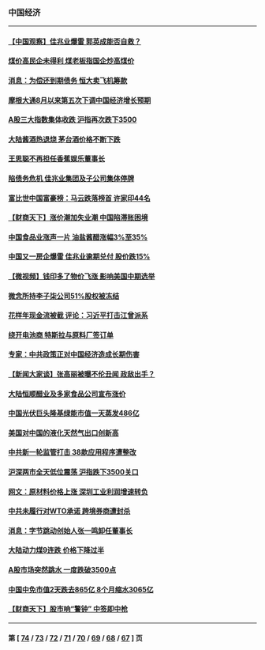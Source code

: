 ### 中国经济
---
#### [【中国观察】佳兆业爆雷 郭英成能否自救？](../../pages/ncid283/n13355560.md) 
#### [煤价高民企未得利 煤老板指国企炒高煤价](../../pages/ncid283/n13352155.md) 
#### [消息：为偿还到期债务 恒大卖飞机筹款](../../pages/ncid283/n13356427.md) 
#### [摩根大通8月以来第五次下调中国经济增长预期](../../pages/ncid283/n13355881.md) 
#### [A股三大指数集体收跌 沪指再次跌下3500](../../pages/ncid283/n13355448.md) 
#### [大陆酱酒热退烧 茅台酒价格不断下跌](../../pages/ncid283/n13354707.md) 
#### [王思聪不再担任香蕉娱乐董事长](../../pages/ncid283/n13355177.md) 
#### [陷债务危机 佳兆业集团及子公司集体停牌](../../pages/ncid283/n13355075.md) 
#### [富比世中国富豪榜：马云跌落榜首 许家印44名](../../pages/ncid283/n13354505.md) 
#### [【财商天下】涨价潮加失业潮 中国陷滞胀困境](../../pages/ncid283/n13353803.md) 
#### [中国食品业涨声一片 油盐酱醋涨幅3%至35%](../../pages/ncid283/n13354205.md) 
#### [中国又一房企爆雷 佳兆业逾期兑付 股价跌15%](../../pages/ncid283/n13354027.md) 
#### [【微视频】钱印多了物价飞涨 影响美国中期选举](../../pages/ncid283/n13351932.md) 
#### [微念所持李子柒公司51%股权被冻结](../../pages/ncid283/n13352975.md) 
#### [花样年现金流被截 评论：习近平打击江曾派系](../../pages/ncid283/n13349980.md) 
#### [绕开电池商 特斯拉与原料厂签订单](../../pages/ncid283/n13351721.md) 
#### [专家：中共政策正对中国经济造成长期伤害](../../pages/ncid283/n13352145.md) 
#### [【新闻大家谈】张高丽被曝不伦丑闻 政敌出手？](../../pages/ncid283/n13352097.md) 
#### [大陆恒顺醋业及多家食品公司宣布涨价](../../pages/ncid283/n13352017.md) 
#### [中国光伏巨头隆基绿能市值一天蒸发486亿](../../pages/ncid283/n13351735.md) 
#### [美国对中国的液化天然气出口创新高](../../pages/ncid283/n13351273.md) 
#### [中共新一轮监管打击 38款应用程序遭整改](../../pages/ncid283/n13350772.md) 
#### [沪深两市全天低位震荡 沪指跌下3500关口](../../pages/ncid283/n13350259.md) 
#### [网文：原材料价格上涨 深圳工业利润增速转负](../../pages/ncid283/n13350134.md) 
#### [中共未履行对WTO承诺 跨境券商遭封杀](../../pages/ncid283/n13349208.md) 
#### [消息：字节跳动创始人张一鸣卸任董事长](../../pages/ncid283/n13349893.md) 
#### [大陆动力煤9连跌 价格下降过半](../../pages/ncid283/n13349227.md) 
#### [A股市场突然跳水 一度跌破3500点](../../pages/ncid283/n13348502.md) 
#### [中国中免市值2天跌去865亿 8个月缩水3065亿](../../pages/ncid283/n13349108.md) 
#### [【财商天下】股市响“警钟” 中签即中枪](../../pages/ncid283/n13348797.md) 

---
#### 第 [ [74](./74.md) / [73](./73.md) / [72](./72.md) / [71](./71.md) / [70](./70.md) / [69](./69.md) / [68](./68.md) / [67](./67.md) ] 页
